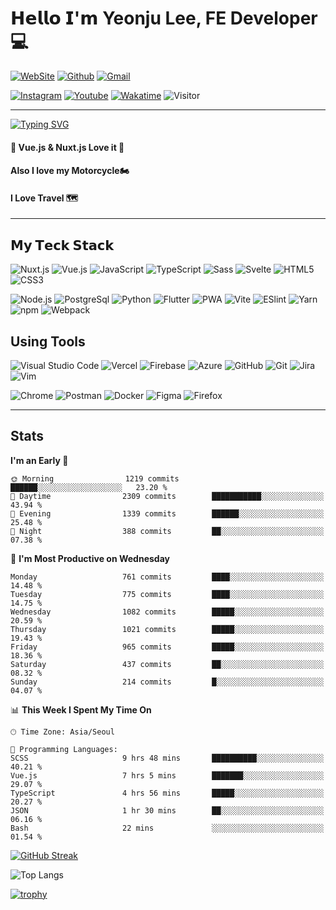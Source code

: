 # 𝗛𝗲𝗹𝗹𝗼 𝗜'𝗺 Yeonju Lee, FE Developer💻

[![WebSite](https://img.shields.io/website?color=%23181717&style=flat&up_message=Dewdew&url=https://dewdew.kr/)](https://dewdew.kr/)
[![Github](https://img.shields.io/badge/-@yeonjulee1005-%23181717?style=flat&logo=github)](https://github.com/yeonjulee1005)
[![Gmail](https://img.shields.io/badge/-yeonju.lee1005@gmail.com-%23181717?style=flat&logo=Gmail&logoColor=white&link=mailto:yeonju.lee1005@gmail.com)](mailto:yeonju.lee1005@gmail.com)

[![Instagram](https://img.shields.io/badge/-Dewdew-%23181717?style=flat&logo=instagram&logoColor=white&link=https://instagram.com/dewdew_rider/)](https://instagram.com/dewdew_rider)
[![Youtube](https://img.shields.io/badge/-Dewdew-%23181717?style=flat&logo=youtube&logoColor=white&link=https://www.youtube.com/channel/UC8eXABzRI_UvC8TWNaN0yLw)](https://www.youtube.com/c/듀듀라이더)
[![Wakatime](https://wakatime.com/badge/user/016ddf07-e5a1-471c-8dd7-64e143cee8ac.svg)](https://wakatime.com/@016ddf07-e5a1-471c-8dd7-64e143cee8ac)
![Visitor](https://visitor-badge.laobi.icu/badge?page_id=yeonjulee1005?right_color=%23181717)

___

[![Typing SVG](https://readme-typing-svg.demolab.com?font=ubuntu&weight=500&duration=3000&pause=500&color=F7CF39&multiline=true&width=435&height=100&lines=FE+Developer+Dewdew%F0%9F%A4%A8;Always+thinking%F0%9F%A4%94;Always+growing%F0%9F%A4%93)](https://git.io/typing-svg)

#### 🖖 Vue.js & Nuxt.js Love it 🫶
#### Also I love my Motorcycle🏍
#### I Love Travel 🗺️

___

## 𝗠𝘆 𝗧𝗲𝗰𝗸 𝗦𝘁𝗮𝗰𝗸

![Nuxt.js](https://img.shields.io/badge/-Nuxt.js-%23282C34?style=flat&logo=Nuxtdotjs)
![Vue.js](https://img.shields.io/badge/-Vue.js-%232c3e50?style=flat&logo=Vuedotjs)
![JavaScript](https://img.shields.io/badge/-JavaScript-%23F7DF1C?style=flat&logo=javascript&color=%23FFCE5A&logoColor=ffffff)
![TypeScript](https://img.shields.io/badge/-TypeScript-007ACC?style=flat&logo=typescript&logoColor=white)
![Sass](https://img.shields.io/badge/-Sass-%23CC6699?style=flat&logo=sass&logoColor=ffffff)
![Svelte](https://img.shields.io/badge/-Svelte-FF3E00?style=flat&logo=Svelte&logoColor=ffffff)
![HTML5](https://img.shields.io/badge/-HTML5-E34F26?style=flat&logo=html5&logoColor=ffffff)
![CSS3](https://img.shields.io/badge/-CSS3-1572B6?style=flat&logo=css3)

![Node.js](https://img.shields.io/badge/-Node.js-339933?style=flat&logo=Nodedotjs&logoColor=ffffff)
![PostgreSql](https://img.shields.io/badge/-PostgreSQL-4169E1?style=flat&logo=PostgreSQL&logoColor=ffffff)
![Python](https://img.shields.io/badge/-Python-3776AB?style=flat&logo=Flutter&logoColor=ffffff)
![Flutter](https://img.shields.io/badge/-Flutter-007ACC?style=flat&logo=Flutter)
![PWA](https://img.shields.io/badge/-PWA-%23333333?style=flat&logo=PWA&logoColor=ffffff)
![Vite](https://img.shields.io/badge/-Vite-%23646CFF?style=flat&logo=vite&logoColor=ffffff)
![ESlint](https://img.shields.io/badge/-ESLint-%234B32C3?style=flat&logo=eslint)
![Yarn](https://img.shields.io/badge/-Yarn-2C8EBB?style=flat&logo=Yarn&logoColor=ffffff)
![npm](https://img.shields.io/badge/-npm-FF6C37?style=flat&logo=npm)
![Webpack](https://img.shields.io/badge/-Webpack-8DD6F9?style=flat&logo=webpack&logoColor=ffffff)

## Using Tools

![Visual Studio Code](https://img.shields.io/badge/-Visual_Studio_Code-007ACC?style=flat&logo=VisualStudioCode&logoColor=ffffff)
![Vercel](https://img.shields.io/badge/-vercel-000000?style=flat&logo=vercel&logoColor=ffffff)
![Firebase](https://img.shields.io/badge/-Firebase-FFCA28?style=flat&logo=firebase&logoColor=ffffff)
![Azure](https://img.shields.io/badge/-Microsoft_Azure-0078D7?style=flat&logo=microsoftazure&logoColor=ffffff)
![GitHub](https://img.shields.io/badge/-GitHub-181717?style=flat&logo=github&logoColor=%23ffffff)
![Git](https://img.shields.io/badge/-Git-%23F05032?style=flat&logo=git&logoColor=%23ffffff)
![Jira](https://img.shields.io/badge/-Jira-0052CC?style=flat&logo=jira&logoColor=ffffff)
![Vim](https://img.shields.io/badge/-Vim-019733?style=flat&logo=Vim&logoColor=ffffff)

![Chrome](https://img.shields.io/badge/-Chrome-4285F4?style=flat&logo=googlechrome&logoColor=ffffff)
![Postman](https://img.shields.io/badge/-Postman-CB3837?style=flat&logo=postman&logoColor=ffffff)
![Docker](https://img.shields.io/badge/-Docker-2496ED?style=flat&logo=docker&logoColor=ffffff)
![Figma](https://img.shields.io/badge/-Figma-F24E1E?style=flat&logo=Figma&logoColor=ffffff)
![Firefox](https://img.shields.io/badge/-Firefox-FF7139?style=flat&logo=Firefox&logoColor=ffffff)

___

## Stats


<!--START_SECTION:waka-->
**I'm an Early 🐤** 

```text
🌞 Morning                1219 commits        ██████░░░░░░░░░░░░░░░░░░░   23.20 % 
🌆 Daytime                2309 commits        ███████████░░░░░░░░░░░░░░   43.94 % 
🌃 Evening                1339 commits        ██████░░░░░░░░░░░░░░░░░░░   25.48 % 
🌙 Night                  388 commits         ██░░░░░░░░░░░░░░░░░░░░░░░   07.38 % 
```
📅 **I'm Most Productive on Wednesday** 

```text
Monday                   761 commits         ████░░░░░░░░░░░░░░░░░░░░░   14.48 % 
Tuesday                  775 commits         ████░░░░░░░░░░░░░░░░░░░░░   14.75 % 
Wednesday                1082 commits        █████░░░░░░░░░░░░░░░░░░░░   20.59 % 
Thursday                 1021 commits        █████░░░░░░░░░░░░░░░░░░░░   19.43 % 
Friday                   965 commits         █████░░░░░░░░░░░░░░░░░░░░   18.36 % 
Saturday                 437 commits         ██░░░░░░░░░░░░░░░░░░░░░░░   08.32 % 
Sunday                   214 commits         █░░░░░░░░░░░░░░░░░░░░░░░░   04.07 % 
```


📊 **This Week I Spent My Time On** 

```text
🕑︎ Time Zone: Asia/Seoul

💬 Programming Languages: 
SCSS                     9 hrs 48 mins       ██████████░░░░░░░░░░░░░░░   40.21 % 
Vue.js                   7 hrs 5 mins        ███████░░░░░░░░░░░░░░░░░░   29.07 % 
TypeScript               4 hrs 56 mins       █████░░░░░░░░░░░░░░░░░░░░   20.27 % 
JSON                     1 hr 30 mins        ██░░░░░░░░░░░░░░░░░░░░░░░   06.16 % 
Bash                     22 mins             ░░░░░░░░░░░░░░░░░░░░░░░░░   01.54 % 
```


<!--END_SECTION:waka-->

[![GitHub Streak](http://github-readme-streak-stats.herokuapp.com?user=yeonjulee1005&theme=dark)](https://git.io/streak-stats)

![Top Langs](https://github-readme-stats-git-masterrstaa-rickstaa.vercel.app/api/top-langs/?username=yeonjulee1005&hide=html&exclude_repo=python_vim&hide_border=true&theme=vue)

[![trophy](https://github-profile-trophy.vercel.app/?username=yeonjulee1005&theme=darkhub&margin-w=10&margin-h=10&column=7)](https://github.com/yeonjulee1005/)

<!-- ![Github Stats](https://github-readme-stats-git-masterrstaa-rickstaa.vercel.app/api?username=yeonjulee1005&&count_private=true&line_height=40&hide_border=true&show_icons=true&theme=vue) -->

<!-- 
## 𝗖𝘂𝗿𝗿𝗲𝗻𝘁𝗹𝘆 𝘄𝗼𝗿𝗸𝗶𝗻𝗴 𝗼𝗻
![GitHub Profile Summary Cards](http://github-profile-summary-cards.vercel.app/api/cards/profile-details?username=yeonjulee1005&theme=zenburn)
![Top Lang Repo](http://github-profile-summary-cards.vercel.app/api/cards/repos-per-language?username=yeonjulee1005&theme=zenburn)
![Top Lang Commit](http://github-profile-summary-cards.vercel.app/api/cards/most-commit-language?username=yeonjulee1005&theme=zenburn)
![Stats](http://github-profile-summary-cards.vercel.app/api/cards/stats?username=yeonjulee1005&theme=zenburn)
![Commits](http://github-profile-summary-cards.vercel.app/api/cards/productive-time?username=yeonjulee1005&theme=zenburn&utcOffset=8)

- [bookmark.style](https://bookmark.style) - 🪄 Turn any link into a stylish visual web bookmark, one-click to copy the beautiful web bookmark image.
- [tech-stack.tools](https://tech-stack.tools) - 🗡️ Discover our curated list of creative tools to supercharge your next project.
- [onetab.group](https://onetab.group) - 🔌 A Chrome extension in my sponsorware repos, like `one-tab`, but support restores `Tab Group` and more features. 
- `fancy-qrcode` - Fancy QRCode generator for Web. -->
